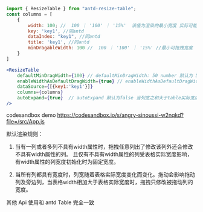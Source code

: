 ```jsx
import { ResizeTable } from "antd-resize-table";
const columns = [
    {
        width: 100; //  100 ｜ '100' ｜ '15%'  该值为渲染的最小宽度 实际可能大于该数值 当该值为百分比时，会被计算为当前表格实际宽度*百分比
        key: 'key1', //同antd 
        dataIndex: "key1", //同antd
        title: 'key1', //同antd
        minDragableWidth: 100 //  100 ｜ '100' ｜ '15%' //最小可拖拽宽度
    }
]

<ResizeTable
    defaultMinDragWidth={100} // defaultMinDragWidth: 50 number 默认为 50 最小可拖拽宽度 所有列都具有width时生效。
    enableWidthAsDefaultDragWidth={true} // enableWidthAsDefaultDragWidth : boolean 默认为 false 将最小可拖拽宽度设置与 width 一致 所有列都具有width时生效。 优先级大于 defaultMinDragWidth 小于 minDragableWidth
    dataSource={[{key1:'key1'}]}
    columns={columns} 
    autoExpand={true}  // autoExpand 默认为false 当列宽之和大于table实际宽度时允许滚动。
/>
```
codesandbox demo https://codesandbox.io/s/angry-sinoussi-w2nqkd?file=/src/App.js

默认渲染规则：
1. 当有一列或者多列不具有width属性时，拖拽任意列出了修改该列外还会修改不具有width属性的列。 且仅有不具有width属性的列受表格实际宽度影响，有width属性的列宽度初始化时为固定宽度。

2. 当所有列都具有宽度时，列宽随着表格实际宽度变化而变化。拖动会影响拖动列及旁边列，当表格width相加大于表格实际宽度时，拖拽只修改被拖动列的宽度。


其他 Api 使用和 antd Table 完全一致